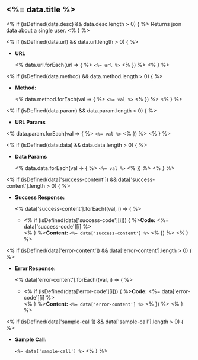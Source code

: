**<%= data.title %>**
----
<% if (isDefined(data.desc) && data.desc.length > 0) { %>
  Returns json data about a single user.
<% } %>

<% if (isDefined(data.url) && data.url.length > 0) { %>
* **URL**

  <% data.url.forEach(url => { %>
    `<%= url %>`
  <% }) %>
<% } %>

<% if (isDefined(data.method) && data.method.length > 0) { %>
* **Method:**

  <% data.method.forEach(val => { %>
    `<%= val %>`
  <% }) %>
<% } %>

<% if (isDefined(data.param) && data.param.length > 0) { %>
*  **URL Params**

  <% data.param.forEach(val => { %>
    `<%= val %>`
  <% }) %>
<% } %>

<% if (isDefined(data.data) && data.data.length > 0) { %>
* **Data Params**

  <% data.data.forEach(val => { %>
    `<%= val %>`
  <% }) %>
<% } %>

<% if (isDefined(data['success-content']) && data['success-content'].length > 0) { %>
* **Success Response:**

  <% data['success-content'].forEach((val, i) => { %>
    * <% if (isDefined(data['success-code'][i])) { %>**Code:** <%= data['success-code'][i] %><br><% } %>**Content:** `<%= data['success-content'] %>`
  <% }) %>
<% } %>

<% if (isDefined(data['error-content']) && data['error-content'].length > 0) { %>
* **Error Response:**

  <% data['error-content'].forEach((val, i) => { %>
    * <% if (isDefined(data['error-code'][i])) { %>**Code:** <%= data['error-code'][i] %><br><% } %>**Content:** `<%= data['error-content'] %>`
  <% }) %>
<% } %>

<% if (isDefined(data['sample-call']) && data['sample-call'].length > 0) { %>
* **Sample Call:**

  ``
    <%= data['sample-call'] %>
  ``
<% } %>